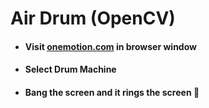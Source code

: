 # Air Drum (OpenCV)

+ #### Visit [onemotion.com](https://onemotion.com) in browser window
+ #### Select Drum Machine
+ #### Bang the screen and it rings the screen 🥁
